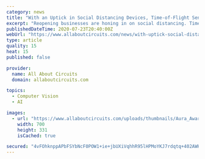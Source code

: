 ```yaml
---
category: news
title: "With an Uptick in Social Distancing Devices, Time-of-Flight Sensors May Simplify Designs"
excerpt: "Reopening businesses are honing in on social distancing. Time-of-flight proximity sensors may be the answer to cost-effective, easy-to-integrate designs for such use cases."
publishedDateTime: 2020-07-23T20:40:00Z
webUrl: "https://www.allaboutcircuits.com/news/with-uptick-social-distancing-devices-tof-sensors-simplify-designs/"
type: article
quality: 15
heat: 15
published: false

provider:
  name: All About Circuits
  domain: allaboutcircuits.com

topics:
  - Computer Vision
  - AI

images:
  - url: "https://www.allaboutcircuits.com/uploads/thumbnails/Aura_Aware_social_distancing_device.jpg"
    width: 700
    height: 331
    isCached: true

secured: "4vFOhknppAPbFSYbNcF0POW1+ie+jbUXiVqhhR95lHPMoYKJ7rdqtq+402AWHAqqIgXaAztUxL3DegV/VvtMpJ/Ra0LenE+KDWuhPacMUgM1Nb++picoENB38DI1flo8QVgCn5JWrHlCqC3PhIgHgu8Qy+QkymT2AZ6nfzovHJF0Ae0VBmQEURR+OC02WOJrOHEWrARun6aTrXO0a0NAV9Tkw37w5nIq3GmfhcVBk7tqSs9CJOB6eFRtTgHPzExJKLuH017V0OG9Wct0ZL7U0nQSgXIFxwCkZ5/X4qYvXrmzbIFKchQNtYlZsnDqRdj12sAf4twzT6WGXERkobyGOA==;Xi2krBz9RSdPb6BcnkS38g=="
---
```


